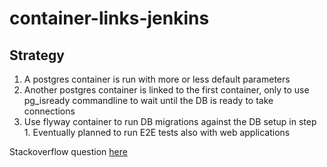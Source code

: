 # container-links-jenkins

## Strategy

1. A postgres container is run with more or less default parameters
2. Another postgres container is linked to the first container, only to use pg_isready commandline to wait until the DB is ready to take connections
3. Use flyway container to run DB migrations against the DB setup in step 1. Eventually planned to run E2E tests also with web applications

Stackoverflow question [here](https://stackoverflow.com/questions/66893125/using-docker-container-links-in-jenkins)